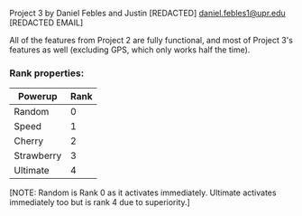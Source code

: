 Project 3 by Daniel Febles and Justin [REDACTED]
daniel.febles1@upr.edu
[REDACTED EMAIL]

All of the features from Project 2 are fully functional, and most of Project 3's features as well (excluding GPS, which only works half the time).

### Rank properties:

| Powerup  | Rank |
| ---------|------|
|Random    |0     |
|Speed     |1     |
|Cherry    |2     |
|Strawberry|3     |
|Ultimate  |4     |

[NOTE: Random is Rank 0 as it activates immediately. Ultimate activates immediately too but is rank 4 due to superiority.]
